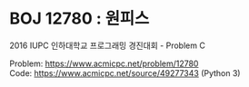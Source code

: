 # BOJ 12780 : 원피스
2016 IUPC 인하대학교 프로그래밍 경진대회 - Problem C  
  
Problem: https://www.acmicpc.net/problem/12780  
Code: https://www.acmicpc.net/source/49277343 (Python 3)
